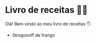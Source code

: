  # Livro de receitas :man_cook:

Olá! Bem vindo ao meu livro de receitas :raised_hand_with_fingers_splayed:

* Strogonoff de frango

